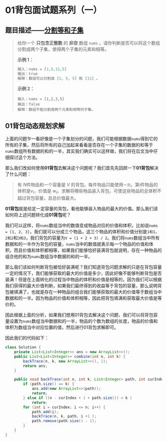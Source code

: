 # 01背包面试题系列（一）

## 题目描述——[分割等和子集](https://leetcode.cn/problems/partition-equal-subset-sum/)

>给你一个 **只包含正整数** 的 **非空** 数组 `nums` 。请你判断是否可以将这个数组分割成两个子集，使得两个子集的元素和相等。
>
>**示例 1：**
>
>```java
>输入：nums = [1,5,11,5]
>输出：true
>解释：数组可以分割成 [1, 5, 5] 和 [11] 。
>```
>
>**示例 2：**
>
>```
>输入：nums = [1,2,3,5]
>输出：false
>解释：数组不能分割成两个元素和相等的子集。
>```

## 01背包动态规划求解

上面的问题乍一看好像是一个子集划分的问题，我们可能根据数据`nums`得到它的所有的子集，然后将所有的自己加起来看看是否存在一个子集的数据的和等于`nums`数组所有数据的和的一半，其实我们确实可以这样做，我们将在后文当中仔细探讨这个方法。

那么我们改如何使用**01背包**去解决这个问题呢？我们首先先回顾一下**01背包**解决了什么问题：

>有 $N$件物品和一个容量是 $V$ 的背包。每件物品只能使用`一次`。第$i$件物品的体积是$v_i$，价值是 $w_i$。求解将哪些物品装入背包，可使这些物品的总体积不超过背包容量，且总价值最大。

**01背包**就是给定一定容量的背包，看他能够装入物品的最大的价值。那么我们该如何将上述问题转化成**01背包**呢？

我们可以这样，将`nums`数组当中的数值变成物品对应的价值和体积，比如说`nums = [1, 2, 3]`，我们就可以分成三个物品，这三个物品的体积和价值分别是`1和1`、`2和2`和`3和3`，我们背包的容量为`V = (1 + 2 + 3) / 2`。我们将`nums`数组当中所有数据和的一半作为背包的容量，`nums`当中的数值就表示每一个物品的价值和体积，而且价值和体积都相等，如果我们能够恰好装满背包就说明，存在一种物品的组合他的和为`nums`数组当中数据的和的一半。

那么我们该如何判断背包被恰好装满呢？我们知道背包问题求解的只是在背包容量一定的情况下，我们能够获取的最大的价值是多少，因此好像不能够判断背包是否装满！但是在上面转化的过程当中物品的体积和价值是相等的，因为我们可以根据我们获得的最大价值判断，如果我们最终得到的收益等于背包的容量，那么说明背包被填满了，也就是存在一种物品的组合我们能够获取的最大的价值等于数组当中数据和的一半。因为物品的价值和体积相等，因此把背包填满和获取最大价值是等价的。

因此根据上面的分析，如果我们想用01背包去解决这个问题，我们可以将背包容量设置为`nums`数组当中数据和的一半，物品的个数为数组的长度，物品的价值和体积为数组当中对应位置的值，然后进行01背包求解即可。

因此我们的代码如下：

```java
class Solution {
    private List<List<Integer>> ans = new ArrayList<>();
    public List<List<Integer>> combine(int n, int k) {
        backTrace(n, k, new ArrayList<>(), 1);
        return ans;
    }

    public void backTrace(int n, int k, List<Integer> path, int curIndex) {
        if (path.size() == k) {
            ans.add(new ArrayList<>(path));
            return;
        } else if ((n - curIndex + 1 + path.size()) < k )
            return;
        for (int i = curIndex; i <= n; i++) {
            path.add(i);
            backTrace(n, k, path, i +1 );
            path.remove(path.size() - 1);
        }
    }
}
```

